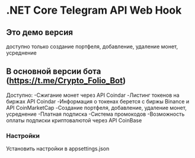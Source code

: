 
# .NET Core Telegram API Web Hook
## Это демо версия
доступно только создание портфеля, добавление, удаление монет, усреднение


## В основной версии бота (https://t.me/Crypto_Folio_Bot) 

Доступно:
-Сжигание монет через API Coindar
-Листинг токенов на биржах API Coindar
-Информация о токенах берется с биржы Binance и  API CoinMarketCap
-Создание портфеля, добавление, удаление монет, усреднение
-Платная подписка
-Система промокодов
-Возможность оплаты подписки криптовалютой через API CoinBase

### Настройки 
Установить настройки в appsettings.json
